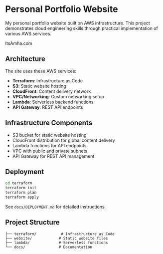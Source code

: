 # Personal Portfolio Website

My personal portfolio website built on AWS infrastructure. This project demonstrates cloud engineering skills through practical implementation of various AWS services.

ItsAmha.com

## Architecture

The site uses these AWS services:
- **Terraform**: Infrastructure as Code
- **S3**: Static website hosting
- **CloudFront**: Content delivery network
- **VPC/Networking**: Custom networking setup
- **Lambda**: Serverless backend functions
- **API Gateway**: REST API endpoints

## Infrastructure Components

- S3 bucket for static website hosting
- CloudFront distribution for global content delivery
- Lambda functions for API endpoints
- VPC with public and private subnets
- API Gateway for REST API management

## Deployment

```bash
cd terraform
terraform init
terraform plan
terraform apply
```

See `docs/DEPLOYMENT.md` for detailed instructions.

## Project Structure

```
├── terraform/           # Infrastructure as Code
├── website/            # Static website files
├── lambda/             # Serverless functions
└── docs/               # Documentation
```
